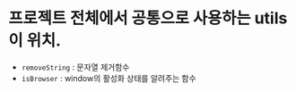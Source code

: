 # 프로젝트 전체에서 공통으로 사용하는 utils이 위치.

- `removeString` : 문자열 제거함수
- `isBrowser` : window의 활성화 상태를 알려주는 함수
